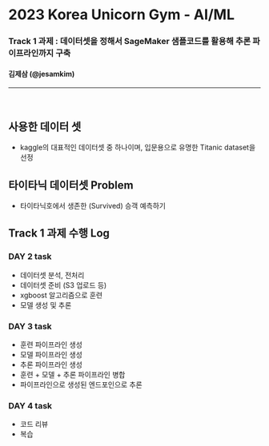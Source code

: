 # 2023 Korea Unicorn Gym - AI/ML
### Track 1 과제 : 데이터셋을 정해서 SageMaker 샘플코드를 활용해 추론 파이프라인까지 구축
#### 김제삼 (@jesamkim)

---
<br>

## 사용한 데이터 셋
- kaggle의 대표적인 데이터셋 중 하나이며, 입문용으로 유명한 Titanic dataset을 선정

## 타이타닉 데이터셋 Problem
- 타이타닉호에서 생존한 (Survived) 승객 예측하기

## Track 1 과제 수행 Log

### DAY 2 task
- 데이터셋 분석, 전처리
- 데이터셋 준비 (S3 업로드 등)
- xgboost 알고리즘으로 훈련
- 모델 생성 및 추론

### DAY 3 task
- 훈련 파이프라인 생성
- 모델 파이프라인 생성
- 추론 파이프라인 생성
- 훈련 + 모델 + 추론 파이프라인 병합
- 파이프라인으로 생성된 엔드포인으로 추론

### DAY 4 task
- 코드 리뷰
- 복습
